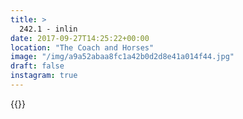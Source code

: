 ```yaml
---
title: >
  242.1 - inlin
date: 2017-09-27T14:25:22+00:00
location: "The Coach and Horses"
image: "/img/a9a52abaa8fc1a42b0d2d8e41a014f44.jpg"
draft: false
instagram: true
---
```


{{<photo src="/img/a9a52abaa8fc1a42b0d2d8e41a014f44.jpg">}}
